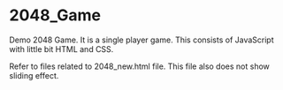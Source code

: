 # 2048_Game
Demo 2048 Game. It is a single player game. This consists of JavaScript with little bit HTML and CSS. 

Refer to files related to 2048_new.html file. 
This file also does not show sliding effect.
